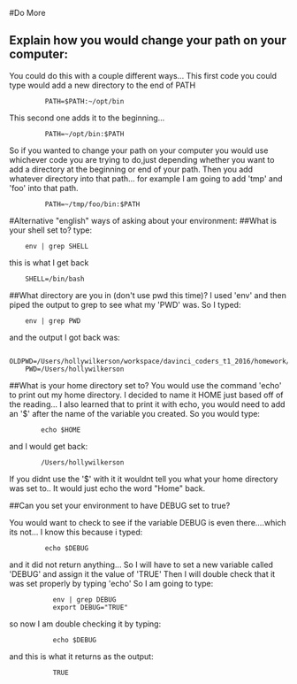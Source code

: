#Do More 
## Explain how you would change your path on your computer:
You could do this with a couple different ways...
This first code you could type would add a new directory to the end of PATH 


             PATH=$PATH:~/opt/bin
             
This second one adds it to the beginning...
       
             PATH=~/opt/bin:$PATH

So if you wanted to change your path on your computer you would use whichever code you are trying
to do,just depending whether you want to add a directory at the beginning or end of your path.
Then you add whatever directory into that path...
for example I am going to add 'tmp' and 'foo' into that path.
             
             PATH=~/tmp/foo/bin:$PATH
          

#Alternative "english" ways of asking about your environment:
##What is your shell set to?
type:

        env | grep SHELL
        
this is what I get back
 
        SHELL=/bin/bash

##What directory are you in (don't use pwd this time)?
I used 'env' and then piped the output to grep to see what my 'PWD' was. So I typed:

        env | grep PWD
and the output I got back was:

        OLDPWD=/Users/hollywilkerson/workspace/davinci_coders_t1_2016/homework/learn_command_line_exercises/chapter_21
        PWD=/Users/hollywilkerson

##What is your home directory set to?
You would use the command 'echo' to print out my home directory. 
I decided to name it HOME just based off of the reading...
I also learned that to print it with echo, you would need to add an '$' after the name of the variable you created.
So you would type:

            echo $HOME
and I would get back:
            
            /Users/hollywilkerson
            
If you didnt use the '$' with it it wouldnt tell you what your home directory was set to..
It would just echo the word "Home" back.

##Can you set your environment to have DEBUG set to true?

You would want to check to see if the variable DEBUG is even there....which its not...
I  know this because i typed:
     
             echo $DEBUG
             
and it did not return anything... 
So I will have to set a new variable called 'DEBUG' and assign it the value of 'TRUE' 
Then I will double check that it was set properly by typing 'echo'  So I am going to type:

               env | grep DEBUG
               export DEBUG="TRUE"
               
so now I am double checking it by typing: 

               echo $DEBUG
and this is what it returns as the output:

               TRUE
